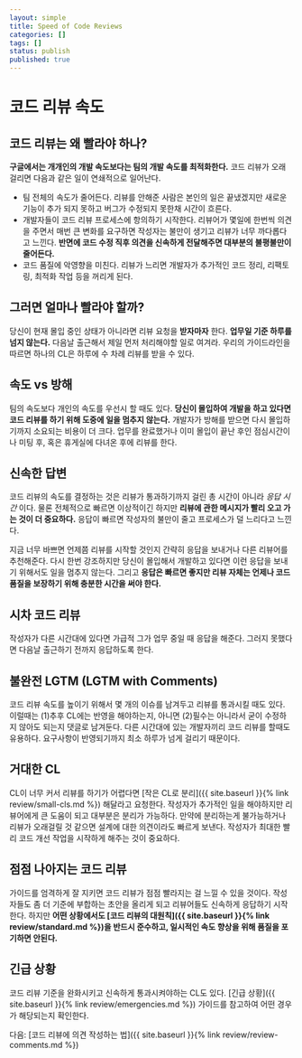 ```yaml
---
layout: simple
title: Speed of Code Reviews
categories: []
tags: []
status: publish
published: true
---
```


# 코드 리뷰 속도

## 코드 리뷰는 왜 빨라야 하나?

**구글에서는 개개인의 개발 속도보다는 팀의 개발 속도를 최적화한다.** 코드 리뷰가 오래 걸리면 다음과 같은 일이 연쇄적으로 일어난다.

- 팀 전체의 속도가 줄어든다. 리뷰를 안해준 사람은 본인의 일은 끝냈겠지만 새로운 기능이 추가 되지 못하고 버그가 수정되지 못한채 시간이 흐른다.
- 개발자들이 코드 리뷰 프로세스에 항의하기 시작한다. 리뷰어가 몇일에 한번씩 의견을 주면서 매번 큰 변화를 요구하면 작성자는 불만이 생기고 리뷰가 너무 까다롭다고 느낀다. **반면에 코드 수정 직후 의견을 신속하게 전달해주면 대부분의 불평불만이 줄어든다.**
- 코드 품질에 악영향을 미친다. 리뷰가 느리면 개발자가 추가적인 코드 정리, 리팩토링, 최적화 작업 등을 꺼리게 된다.

## 그러면 얼마나 빨라야 할까?
당신이 현재 몰입 중인 상태가 아니라면 리뷰 요청을 **받자마자** 한다. **업무일 기준 하루를 넘지 않는다.** 다음날 출근해서 제일 먼저 처리해야할 일로 여겨라. 우리의 가이드라인을 따르면 하나의 CL은 하루에 수 차례 리뷰를 받을 수 있다.

## 속도 vs 방해
팀의 속도보다 개인의 속도를 우선시 할 때도 있다. **당신이 몰입하여 개발을 하고 있다면 코드 리뷰를 하기 위해 도중에 일을 멈추지 않는다.** 개발자가 방해를 받으면 다시 몰입하기까지 소요되는 비용이 더 크다. 업무를 완료했거나 이미 몰입이 끝난 후인 점심시간이나 미팅 후, 혹은 휴게실에 다녀온 후에 리뷰를 한다.

## 신속한 답변
코드 리뷰의 속도를 결정하는 것은 리뷰가 통과하기까지 걸린 총 시간이 아니라 *응답 시간* 이다. 물론 전체적으로 빠르면 이상적이긴 하지만 **리뷰에 관한 메시지가 빨리 오고 가는 것이 더 중요하다.** 응답이 빠르면 작성자의 불만이 줄고 프로세스가 덜 느리다고 느낀다.

지금 너무 바쁘면 언제쯤 리뷰를 시작할 것인지 간략히 응답을 보내거나 다른 리뷰어를 추천해준다. 다시 한번 강조하지만 당신이 몰입해서 개발하고 있다면 이런 응답을 보내기 위해서도 일을 멈추지 않는다. 그리고 **응답은 빠르면 좋지만 리뷰 자체는 언제나 코드 품질을 보장하기 위해 충분한 시간을 써야 한다.**

## 시차 코드 리뷰
작성자가 다른 시간대에 있다면 가급적 그가 업무 중일 때 응답을 해준다. 그러지 못했다면 다음날 출근하기 전까지 응답하도록 한다.

## 불완전 LGTM (LGTM with Comments)

코드 리뷰 속도를 높이기 위해서 몇 개의 이슈를 남겨두고 리뷰를 통과시킬 때도 있다. 이럴때는 (1)추후 CL에는 반영을 해야하는지, 아니면 (2)필수는 아니라서 굳이 수정하지 않아도 되는지 댓글로 남겨둔다. 다른 시간대에 있는 개발자끼리 코드 리뷰를 할때도 유용하다. 요구사항이 반영되기까지 최소 하루가 넘게 걸리기 때문이다.

## 거대한 CL

CL이 너무 커서 리뷰를 하기가 어렵다면 [작은 CL로 분리]({{ site.baseurl }}{% link review/small-cls.md %}) 해달라고 요청한다. 작성자가 추가적인 일을 해야하지만 리뷰어에게 큰 도움이 되고 대부분은 분리가 가능하다. 만약에 분리하는게 불가능하거나 리뷰가 오래걸릴 것 같으면 설계에 대한 의견이라도 빠르게 보낸다. 작성자가 최대한 빨리 코드 개선 작업을 시작하게 해주는 것이 중요하다.

## 점점 나아지는 코드 리뷰
가이드를 엄격하게 잘 지키면 코드 리뷰가 점점 빨라지는 걸 느낄 수 있을 것이다. 작성자들도 좀 더 기준에 부합하는 초안을 올리게 되고 리뷰어들도 신속하게 응답하기 시작한다. 하지만 **어떤 상황에서도 [코드 리뷰의 대원칙]({{ site.baseurl }}{% link review/standard.md %})을 반드시 준수하고, 일시적인 속도 향상을 위해 품질을 포기하면 안된다.** 

## 긴급 상황
코드 리뷰 기준을 완화시키고 신속하게 통과시켜야하는 CL도 있다. [긴급 상황]({{ site.baseurl }}{% link review/emergencies.md %}) 가이드를 참고하여 어떤 경우가 해당되는지 확인한다.

다음: [코드 리뷰에 의견 작성하는 법]({{ site.baseurl }}{% link review/review-comments.md %})